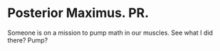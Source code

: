 # Posterior Maximus. PR.
Someone is on a mission to pump math in our muscles.
See what I did there? Pump?
